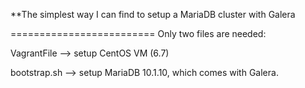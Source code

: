 **The simplest way I can find to setup a MariaDB cluster with Galera


=========================
Only two files are needed:

VagrantFile   --> setup CentOS VM (6.7)

bootstrap.sh  --> setup MariaDB 10.1.10, which comes with Galera.
